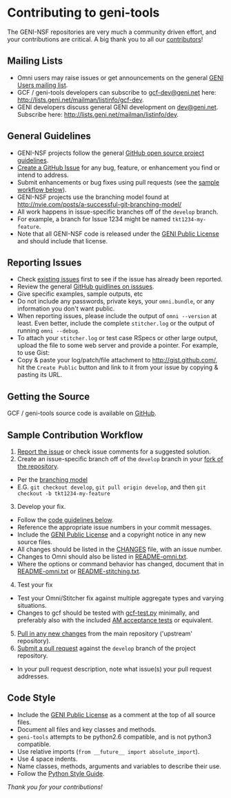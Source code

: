 # Contributing to geni-tools

The GENI-NSF repositories are very much a community driven effort, and
your contributions are critical. A big thank you to all our [contributors](CONTRIBUTORS.md)!

## Mailing Lists
 * Omni users may raise issues or get announcements on the general [GENI Users mailing list](https://groups.google.com/forum/#!forum/geni-users).
 * GCF / geni-tools developers can subscribe to gcf-dev@geni.net here: http://lists.geni.net/mailman/listinfo/gcf-dev.
 * GENI developers discuss general GENI development on dev@geni.net. Subscribe here: http://lists.geni.net/mailman/listinfo/dev.

## General Guidelines
 - GENI-NSF projects follow the general [GitHub open source project guidelines](https://guides.github.com/activities/contributing-to-open-source/#contributing).
 - [Create a GitHub Issue](#reporting-issues) for any bug, feature, or enhancement you find or intend to address.
 - Submit enhancements or bug fixes using pull requests (see the [sample workflow below](#sample-contribution-workflow)).
 - GENI-NSF projects use the branching model found at
 http://nvie.com/posts/a-successful-git-branching-model/
  - All work happens in issue-specific branches off of the `develop`
  branch.
   - For example, a branch for Issue 1234 might be named `tkt1234-my-feature`.
 - Note that all GENI-NSF code is released under the [GENI Public License](LICENSE.txt) and should include that license.

## Reporting Issues ##
 - Check [existing issues](https://github.com/GENI-NSF/geni-tools/issues) first to see if the issue has already been reported.
 - Review the general [GitHub guidlines on isssues](https://guides.github.com/features/issues/).
 - Give specific examples, sample outputs, etc
 - Do not include any passwords, private keys, your `omni.bundle`, or any information you don't want public.
 - When reporting issues, please include the output of `omni --version` at least. Even better, include the complete `stitcher.log` or the output of running `omni --debug`.
 - To attach your `stitcher.log` or test case RSpecs or other large output, upload the file to some web server and provide a pointer. For example, to use Gist:
  - Copy & paste your log/patch/file attachment to http://gist.github.com/, hit the `Create Public` button and link to it from your issue by copying & pasting its URL.

## Getting the Source
GCF / geni-tools source code is available on [GitHub](https://github.com/GENI-NSF/geni-tools).

## Sample Contribution Workflow ##
 1. [Report the issue](#reporting-issues) or check issue comments for a suggested solution.
 2. Create an issue-specific branch off of the `develop` branch in your [fork of the repository](http://guides.github.com/activities/forking/).
  - Per the [branching model](http://nvie.com/posts/a-successful-git-branching-model/)
  - E.G. `git checkout develop`, `git pull origin develop`, and then `git checkout -b tkt1234-my-feature`
 3. Develop your fix.
  - Follow the [code guidelines below](#code-style).
  - Reference the appropriate issue numbers in your commit messages.
  - Include the [GENI Public License](LICENSE.txt) and a copyright notice in any new source files.
  - All changes should be listed in the [CHANGES](CHANGES) file, with an issue number.
   - Changes to Omni should also be listed in [README-omni.txt](README-omni.txt).
  - Where the options or command behavior has changed, document that in
 [README-omni.txt](README-omni.txt) or [README-stitching.txt](README-stitching.txt).
 4. Test your fix
  - Test your Omni/Stitcher fix against multiple aggregate types and varying situations.
  - Changes to gcf should be tested with [gcf-test.py](src/gcf-test.py) minimally, and
 preferably also with the included [AM acceptance tests](acceptance_tests/AM_API) or equivalent.
 5. [Pull in any new changes](https://help.github.com/articles/syncing-a-fork) from the main repository ('upstream' repository).
 6. [Submit a pull request](https://help.github.com/articles/using-pull-requests/) against the `develop` branch of the project repository.
 - In your pull request description, note what issue(s) your pull request addresses.

## Code Style ##
 - Include the [GENI Public License](LICENSE.txt) as a comment at the top of all source files.
 - Document all files and key classes and methods.
 - `geni-tools` attempts to be python2.6 compatible, and is not python3 compatible.
 - Use relative imports (`from __future__ import absolute_import`).
 - Use 4 space indents.
 - Name classes, methods, arguments and variables to describe their use.
 - Follow the [Python Style Guide](https://www.python.org/dev/peps/pep-0008/).

_Thank you for your contributions!_
